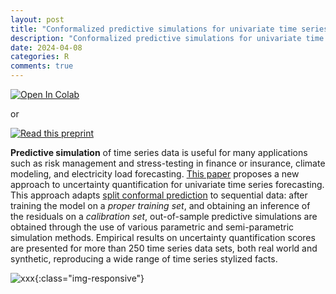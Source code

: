 ```yaml
---
layout: post
title: "Conformalized predictive simulations for univariate time series"
description: "Conformalized predictive simulations for univariate time series on more than 250 data sets"
date: 2024-04-08
categories: R
comments: true
---
```


<span>
<a target="_blank" href="https://colab.research.google.com/github/Techtonique/ahead_python/blob/main/ahead/demo/thierrymoudiki_20240408_conformal_bench.ipynb">
  <img style="width: inherit;" src="https://colab.research.google.com/assets/colab-badge.svg" alt="Open In Colab"/>
</a>
</span>

or 

<span>
<a target="_blank" href="https://www.researchgate.net/publication/379643443_Conformalized_predictive_simulations_for_univariate_time_series">
  <img style="width: inherit;" src="https://colab.research.google.com/assets/colab-badge.svg" alt="Read this preprint"/>
</a>
</span>

**Predictive simulation** of time series data is useful for many applications such as risk management and stress-testing in finance or insurance, climate modeling, and electricity load forecasting.  [This paper](https://www.researchgate.net/publication/379643443_Conformalized_predictive_simulations_for_univariate_time_series) proposes a new approach to uncertainty quantification for univariate time series forecasting. This approach adapts [split conformal prediction](https://conformalpredictionintro.github.io/) to sequential data:  after training the model on a _proper training set_, and obtaining an inference of the residuals on a _calibration set_, out-of-sample predictive simulations are obtained through the use of various parametric and semi-parametric simulation methods.  Empirical results on uncertainty quantification scores are presented for more than 250 time series data sets, both real world and synthetic, reproducing a wide range of time series stylized facts. 

![xxx]({{base}}/images/2024-04-08/2024-04-08-image1.png){:class="img-responsive"}      